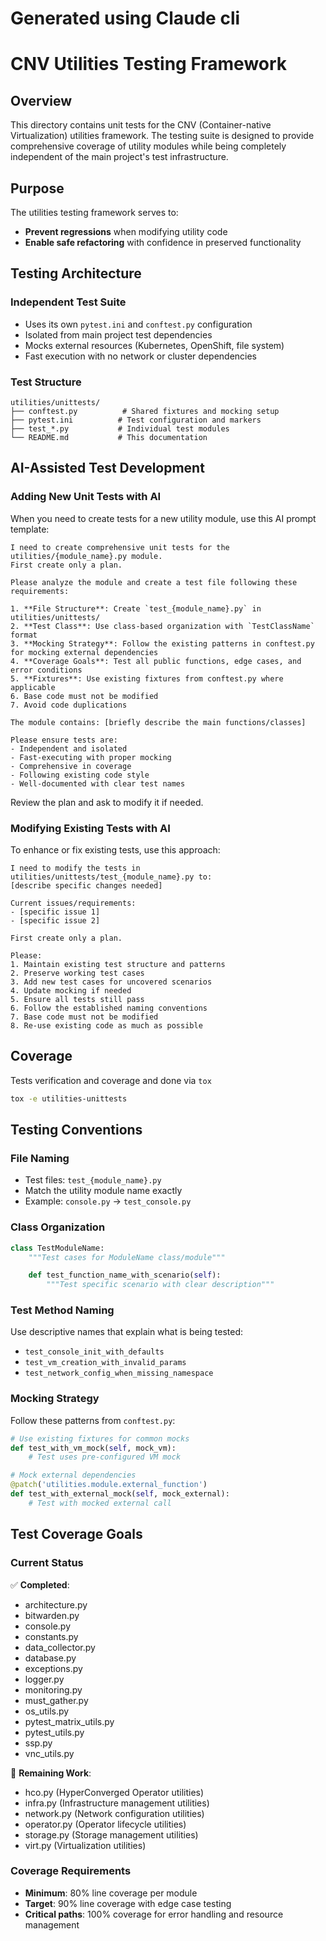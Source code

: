 # Generated using Claude cli

# CNV Utilities Testing Framework

## Overview

This directory contains unit tests for the CNV (Container-native Virtualization) utilities framework.
The testing suite is designed to provide comprehensive coverage of utility modules while being completely independent of the main project's test infrastructure.

## Purpose

The utilities testing framework serves to:

- **Prevent regressions** when modifying utility code
- **Enable safe refactoring** with confidence in preserved functionality

## Testing Architecture

### Independent Test Suite
- Uses its own `pytest.ini` and `conftest.py` configuration
- Isolated from main project test dependencies
- Mocks external resources (Kubernetes, OpenShift, file system)
- Fast execution with no network or cluster dependencies

### Test Structure
```
utilities/unittests/
├── conftest.py          # Shared fixtures and mocking setup
├── pytest.ini          # Test configuration and markers
├── test_*.py           # Individual test modules
└── README.md           # This documentation
```

## AI-Assisted Test Development

### Adding New Unit Tests with AI

When you need to create tests for a new utility module, use this AI prompt template:

```
I need to create comprehensive unit tests for the utilities/{module_name}.py module.
First create only a plan.

Please analyze the module and create a test file following these requirements:

1. **File Structure**: Create `test_{module_name}.py` in utilities/unittests/
2. **Test Class**: Use class-based organization with `TestClassName` format
3. **Mocking Strategy**: Follow the existing patterns in conftest.py for mocking external dependencies
4. **Coverage Goals**: Test all public functions, edge cases, and error conditions
5. **Fixtures**: Use existing fixtures from conftest.py where applicable
6. Base code must not be modified
7. Avoid code duplications

The module contains: [briefly describe the main functions/classes]

Please ensure tests are:
- Independent and isolated
- Fast-executing with proper mocking
- Comprehensive in coverage
- Following existing code style
- Well-documented with clear test names
```

Review the plan and ask to modify it if needed.

### Modifying Existing Tests with AI

To enhance or fix existing tests, use this approach:

```
I need to modify the tests in utilities/unittests/test_{module_name}.py to:
[describe specific changes needed]

Current issues/requirements:
- [specific issue 1]
- [specific issue 2]

First create only a plan.

Please:
1. Maintain existing test structure and patterns
2. Preserve working test cases
3. Add new test cases for uncovered scenarios
4. Update mocking if needed
5. Ensure all tests still pass
6. Follow the established naming conventions
7. Base code must not be modified
8. Re-use existing code as much as possible

```

## Coverage

Tests verification and coverage and done via `tox`

```bash
tox -e utilities-unittests
```

## Testing Conventions

### File Naming
- Test files: `test_{module_name}.py`
- Match the utility module name exactly
- Example: `console.py` → `test_console.py`

### Class Organization
```python
class TestModuleName:
    """Test cases for ModuleName class/module"""

    def test_function_name_with_scenario(self):
        """Test specific scenario with clear description"""
```

### Test Method Naming
Use descriptive names that explain what is being tested:
- `test_console_init_with_defaults`
- `test_vm_creation_with_invalid_params`
- `test_network_config_when_missing_namespace`

### Mocking Strategy
Follow these patterns from `conftest.py`:

```python
# Use existing fixtures for common mocks
def test_with_vm_mock(self, mock_vm):
    # Test uses pre-configured VM mock

# Mock external dependencies
@patch('utilities.module.external_function')
def test_with_external_mock(self, mock_external):
    # Test with mocked external call
```

## Test Coverage Goals

### Current Status
✅ **Completed**:
- architecture.py
- bitwarden.py
- console.py
- constants.py
- data_collector.py
- database.py
- exceptions.py
- logger.py
- monitoring.py
- must_gather.py
- os_utils.py
- pytest_matrix_utils.py
- pytest_utils.py
- ssp.py
- vnc_utils.py

🔄 **Remaining Work**:
- hco.py (HyperConverged Operator utilities)
- infra.py (Infrastructure management utilities)
- network.py (Network configuration utilities)
- operator.py (Operator lifecycle utilities)
- storage.py (Storage management utilities)
- virt.py (Virtualization utilities)

### Coverage Requirements
- **Minimum**: 80% line coverage per module
- **Target**: 90% line coverage with edge case testing
- **Critical paths**: 100% coverage for error handling and resource management
